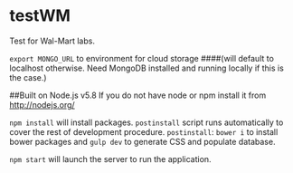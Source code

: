 # testWM

Test for Wal-Mart labs.

`export MONGO_URL` to environment for cloud storage
####(will default to localhost otherwise. Need MongoDB installed and running locally if this is the case.)

##Built on Node.js v5.8
If you do not have node or npm install it from http://nodejs.org/

`npm install` will install packages.
`postinstall` script runs automatically to cover the rest of development procedure.
`postinstall`: `bower i` to install bower packages and `gulp dev` to generate CSS and populate database.

`npm start` will launch the server to run the application.

